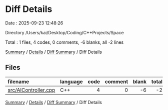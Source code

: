 # Diff Details

Date : 2025-09-23 12:48:26

Directory /Users/kai/Desktop/Coding/C++Projects/Space

Total : 1 files,  4 codes, 0 comments, -6 blanks, all -2 lines

[Summary](results.md) / [Details](details.md) / [Diff Summary](diff.md) / Diff Details

## Files
| filename | language | code | comment | blank | total |
| :--- | :--- | ---: | ---: | ---: | ---: |
| [src/AIController.cpp](/src/AIController.cpp) | C++ | 4 | 0 | -6 | -2 |

[Summary](results.md) / [Details](details.md) / [Diff Summary](diff.md) / Diff Details